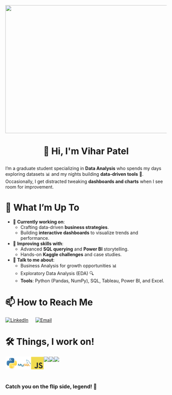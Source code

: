 <p align="center"> <img align="center" width="1100" height="400" src="https://github.com/user-attachments/assets/462f235b-063b-486d-9c27-1157ecee7889"/> </p>

# <p align="center">  👋 Hi, I'm **Vihar Patel**  </p>

I’m a graduate student specializing in **Data Analysis** who spends my days exploring datasets 📊 and my nights building **data-driven tools** 🌙. Occasionally, I get distracted tweaking **dashboards and charts** when I see room for improvement.  


# 🚀 **What I’m Up To**  

- 🔭 **Currently working on**:  
   - Crafting data-driven **business strategies**.  
   - Building **interactive dashboards** to visualize trends and performance.  
- 🌱 **Improving skills with**:  
   - Advanced **SQL querying** and **Power BI** storytelling.  
   - Hands-on **Kaggle challenges** and case studies.  
- 💬 **Talk to me about**:  
   - Business Analysis for growth opportunities 📊  
   - Exploratory Data Analysis (EDA) 🔍  
   - **Tools**: Python (Pandas, NumPy), SQL, Tableau, Power BI, and Excel.  


# 📫 **How to Reach Me**  

[![LinkedIn](https://img.shields.io/badge/LinkedIn-0A66C2?style=flat&logo=linkedin&logoColor=white)](https://www.linkedin.com/in/viharptl23/)  &emsp; [![Email](https://img.shields.io/badge/Email-D14836?style=flat&logo=gmail&logoColor=white)](mailto:Viharpatel012@gmail.com)


# 🛠 **Things, I work on!**  

<img align="left" height="40" src="https://raw.githubusercontent.com/devicons/devicon/master/icons/python/python-original.svg"/>
<img align="left" height="40" src="https://raw.githubusercontent.com/devicons/devicon/master/icons/mysql/mysql-original-wordmark.svg"/>
<img align="left" height="40" src="https://raw.githubusercontent.com/devicons/devicon/master/icons/javascript/javascript-original.svg"/>
<img align="left" height="40" src="https://github.com/user-attachments/assets/1e25cd76-6e8b-4d5e-9357-eae121485e6d"/>
<img align="left" height="40" src="https://github.com/user-attachments/assets/7955ab15-a97a-4e51-9a0a-a2ed4a3b1e85"/>
<img align="left" height="40" src="https://github.com/user-attachments/assets/10c408a1-927f-4d64-90a6-663630139664"/>


&emsp;
### &emsp;
### Catch you on the flip side, legend! 🚀
